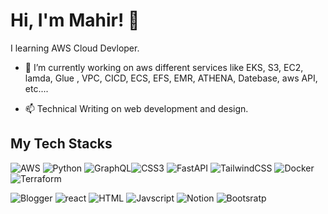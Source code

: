 

# Hi, I'm Mahir! 👋

I learning AWS Cloud Devloper.

- 🔭 I’m currently working on aws different services like EKS, S3, EC2, lamda, Glue , VPC, CICD, ECS, EFS, EMR, ATHENA, Datebase, aws API, etc....

- 📫 Technical Writing on web development and design.
 
## My Tech Stacks


   ![AWS](https://img.shields.io/badge/AWS-%23FF9900.svg?style=for-the-badge&logo=amazon-aws&logoColor=white)  ![Python](https://img.shields.io/badge/python-3670A0?style=for-the-badge&logo=python&logoColor=ffdd54) ![GraphQL](https://img.shields.io/badge/-GraphQL-E10098?style=for-the-badge&logo=graphql&logoColor=white)![CSS3](https://img.shields.io/badge/css3-%231572B6.svg?style=for-the-badge&logo=css3&logoColor=white)  ![FastAPI](https://img.shields.io/badge/FastAPI-005571?style=for-the-badge&logo=fastapi)  ![TailwindCSS](https://img.shields.io/badge/tailwindcss-%2338B2AC.svg?style=for-the-badge&logo=tailwind-css&logoColor=white) ![Docker](https://img.shields.io/badge/docker-%230db7ed.svg?style=for-the-badge&logo=docker&logoColor=white) ![Terraform](https://img.shields.io/badge/terraform-%235835CC.svg?style=for-the-badge&logo=terraform&logoColor=white)

![Blogger](https://img.shields.io/badge/Blogger-FF5722?style=for-the-badge&logo=blogger&logoColor=white)
![react](https://img.shields.io/badge/React-20232A?style=for-the-badge&logo=react&logoColor=61DAFB)
 ![HTML](https://img.shields.io/badge/HTML5-E34F26?style=for-the-badge&logo=html5&logoColor=white)
 ![Javscript](https://img.shields.io/badge/JavaScript-323330?style=for-the-badge&logo=javascript&logoColor=F7DF1E)
 ![Notion](https://img.shields.io/badge/Notion-000000?style=for-the-badge&logo=notion&logoColor=white)
 ![Bootsratp](https://img.shields.io/badge/Bootstrap-563D7C?style=for-the-badge&logo=bootstrap&logoColor=white)

